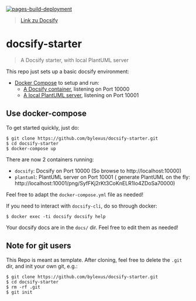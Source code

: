 [![pages-build-deployment](https://github.com/bztfinformatik/lernportfolio-21r9149-php/actions/workflows/pages/pages-build-deployment/badge.svg)](https://github.com/bztfinformatik/lernportfolio-21r9149-php/actions/workflows/pages/pages-build-deployment)

> [Link zu Docsify](https://bztfinformatik.github.io/lernportfolio-21r9149-php/)

# docsify-starter

> A Docsify starter, with local PlantUML server

This repo just sets up a basic docsify environment:

* [Docker Compose](https://docs.docker.com/compose/) to setup and run:
  * [A Docsify container](https://docsify.js.org/), listening on Port 10000
  * [A local PlantUML server](https://plantuml.com/), listening on Port 10001

## Use docker-compose

To get started quickly, just do:

```
$ git clone https://github.com/bylexus/docsify-starter.git
$ cd docsify-starter
$ docker-compose up
```

There are now 2 containers running:

* `docsify`: Docsify on Port 10000 (So browse to http://localhost:10000)
* `plantuml`: PlantUML server on Port 10001 ( generate PlantUML on the fly: http://localhost:10001/png/SyfFKj2rKt3CoKnELR1Io4ZDoSa70000)

Feel free to adapt the `docker-compose.yml` file as needed!

If you need to interact with `docsify-cli`, do so through docker:

```
$ docker exec -ti docsify docsify help
```

Your docsify docs are in the `docs/` dir. Feel free to edit them as needed!

## Note for git users

This Repo is meant as template. After cloning, feel free to delete the `.git` dir, and init your own git, e.g.:

```
$ git clone https://github.com/bylexus/docsify-starter.git
$ cd docsify-starter
$ rm -rf .git
$ git init
```

